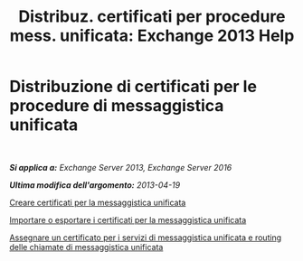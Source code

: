 ﻿---
title: 'Distribuz. certificati per procedure mess. unificata: Exchange 2013 Help'
TOCTitle: Distribuzione di certificati per le procedure di messaggistica unificata
ms:assetid: 21631c68-86ad-4f00-a1eb-dcc2758f6bf0
ms:mtpsurl: https://technet.microsoft.com/it-it/library/Dn205139(v=EXCHG.150)
ms:contentKeyID: 54652860
ms.date: 05/22/2018
mtps_version: v=EXCHG.150
ms.translationtype: MT
---

# Distribuzione di certificati per le procedure di messaggistica unificata

 

_**Si applica a:** Exchange Server 2013, Exchange Server 2016_

_**Ultima modifica dell'argomento:** 2013-04-19_

[Creare certificati per la messaggistica unificata](create-certificates-for-um-exchange-2013-help.md)

[Importare o esportare i certificati per la messaggistica unificata](import-or-export-certificates-for-um-exchange-2013-help.md)

[Assegnare un certificato per i servizi di messaggistica unificata e routing delle chiamate di messaggistica unificata](assign-a-certificate-to-the-um-and-um-call-router-services-exchange-2013-help.md)

